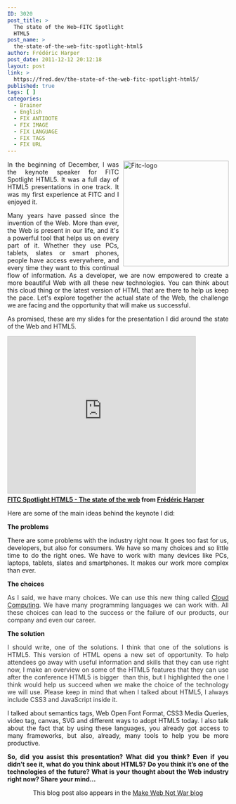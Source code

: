 ```yaml
---
ID: 3020
post_title: >
  The state of the Web–FITC Spotlight
  HTML5
post_name: >
  the-state-of-the-web-fitc-spotlight-html5
author: Frédéric Harper
post_date: 2011-12-12 20:12:18
layout: post
link: >
  https://fred.dev/the-state-of-the-web-fitc-spotlight-html5/
published: true
tags: [ ]
categories:
  - Brainer
  - English
  - FIX ANTIDOTE
  - FIX IMAGE
  - FIX LANGUAGE
  - FIX TAGS
  - FIX URL
---
```

<p align="justify">
  <img style="background-image:none;margin:0 0 5px 10px;padding-left:0;padding-right:0;display:inline;float:right;padding-top:0;border-width:0" title="Fitc-logo" alt="Fitc-logo" src="http://fred.dev/wp-content/uploads/2011/12/Fitc-logo_thumb.png" width="240" height="240" align="right" border="0" />In the beginning of December, I was the keynote speaker for FITC Spotlight HTML5. It was a full day of HTML5 presentations in one track. It was my first experience at FITC and I enjoyed it.
</p>

<p align="justify">
  Many years have passed since the invention of the Web. More than ever, the Web is present in our life, and it's a powerful tool that helps us on every part of it. Whether they use PCs, tablets, slates or smart phones, people have access everywhere, and every time they want to this continual flow of information. As a developer, we are now empowered to create a more beautiful Web with all these new technologies. You can think about this cloud thing or the latest version of HTML that are there to help us keep the pace. Let's explore together the actual state of the Web, the challenge we are facing and the opportunity that will make us successful.
</p>

<p align="justify">
  As promised, these are my slides for the presentation I did around the state of the Web and HTML5.
</p>

<p style="text-align:center" align="justify">
  <strong><div class="embed rich SlideShare">
    <iframe src="https://www.slideshare.net/slideshow/embed_code/key/G48TuyPnM3TT1H" width="427" height="356" frameborder="0" marginwidth="0" marginheight="0" scrolling="no" style="border:1px solid #CCC;border-width:1px;margin-bottom:5px;max-width:100%" allowfullscreen> </iframe><div style="margin-bottom:5px">
      <strong> <a href="https://www.slideshare.net/fredericharper/fitc-spotlight-html5-the-state-of-the-web" title="FITC Spotlight HTML5 - The state of the web" target="_blank" rel="noopener noreferrer">FITC Spotlight HTML5 - The state of the web</a> </strong> from <strong><a href="https://www.slideshare.net/fredericharper" target="_blank" rel="noopener noreferrer">Frédéric Harper</a></strong>
    </div>
  </div></strong>
</p>

<p align="justify">
  Here are some of the main ideas behind the keynote I did:
</p>

<p align="justify">
  <strong>The problems</strong>
</p>

<p align="justify">
  There are some problems with the industry right now. It goes too fast for us, developers, but also for consumers. We have so many choices and so little time to do the right ones. We have to work with many devices like PCs, laptops, tablets, slates and smartphones. It makes our work more complex than ever.
</p>

<p align="justify">
  <strong>The choices</strong>
</p>

<p align="justify">
  <span style="color:#333">As I said, we have many choices. We can use this new thing called <a href="https://www.windowsazure.com/en-us/" target="_blank" rel="noopener noreferrer">Cloud Computing</a>. We have many programming languages we can work with. All these choices can lead to the success or the failure of our products, our company and even our career.</span>
</p>

<p align="justify">
  <strong>The solution</strong>
</p>

<p align="justify">
  <span style="color:#333">I should write, one of the solutions. I think that one of the solutions is HTML5. This version of HTML opens a new set of opportunity. To help attendees go away with useful information and skills that they can use right now, I make an overview on some of the HTML5 features that they can use after the conference HTML5 is bigger  than this, but I highlighted the one I think would help us succeed when we make the choice of the technology we will use. Please keep in mind that when I talked about HTML5, I always include CSS3 and JavaScript inside it.</span>
</p>

<p align="justify">
  I talked about semantics tags, Web Open Font Format, CSS3 Media Queries, video tag, canvas, SVG and different ways to adopt HTML5 today. I also talk about the fact that by using these languages, you already got access to many frameworks, but also, already, many tools to help you be more productive.
</p>

<p align="justify">
  <strong>So, did you assist this presentation? What did you think? Even if you didn’t see it, what do you think about HTML5? Do you think it’s one of the technologies of the future? What is your thought about the Web industry right now? Share your mind…</strong>
</p>

<div id="cross-post" style="text-align:center">
  This blog post also appears in the <a href="https://www.webnotwar.ca/the-state-of-the-webfitc-spotlight-html5/" target="_blank" rel="noopener noreferrer">Make Web Not War blog</a>
</div>